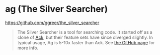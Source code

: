 # ag (The Silver Searcher)

https://github.com/ggreer/the_silver_searcher

> The Silver Searcher is a tool for searching code. It started off as a clone of [Ack](http://beyondgrep.com/), but their feature sets have since diverged slightly. In typical usage, Ag is 5-10x faster than Ack. See [the GitHub page](https://github.com/ggreer/the_silver_searcher) for more info.
